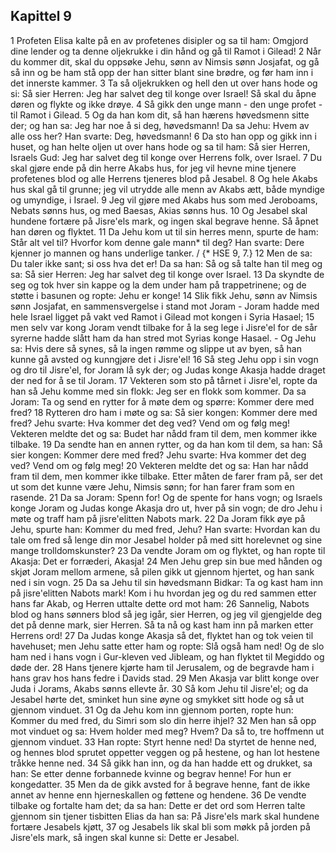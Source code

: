 ## Kapittel 9

1 Profeten Elisa kalte på en av profetenes disipler og sa til ham: Omgjord dine lender og ta denne oljekrukke i din hånd og gå til Ramot i Gilead!
2 Når du kommer dit, skal du oppsøke Jehu, sønn av Nimsis sønn Josjafat, og gå så inn og be ham stå opp der han sitter blant sine brødre, og før ham inn i det innerste kammer.
3 Ta så oljekrukken og hell den ut over hans hode og si: Så sier Herren: Jeg har salvet deg til konge over Israel! Så skal du åpne døren og flykte og ikke drøye.
4 Så gikk den unge mann - den unge profet - til Ramot i Gilead.
5 Og da han kom dit, så han hærens høvedsmenn sitte der; og han sa: Jeg har noe å si deg, høvedsmann! Da sa Jehu: Hvem av alle oss her? Han svarte: Deg, høvedsmann!
6 Da sto han opp og gikk inn i huset, og han helte oljen ut over hans hode og sa til ham: Så sier Herren, Israels Gud: Jeg har salvet deg til konge over Herrens folk, over Israel.
7 Du skal gjøre ende på din herre Akabs hus, for jeg vil hevne mine tjenere profetenes blod og alle Herrens tjeneres blod på Jesabel.
8 Og hele Akabs hus skal gå til grunne; jeg vil utrydde alle menn av Akabs ætt, både myndige og umyndige, i Israel.
9 Jeg vil gjøre med Akabs hus som med Jeroboams, Nebats sønns hus, og med Baesas, Akias sønns hus.
10 Og Jesabel skal hundene fortære på Jisre'els mark, og ingen skal begrave henne. Så åpnet han døren og flyktet.
11 Da Jehu kom ut til sin herres menn, spurte de ham: Står alt vel til? Hvorfor kom denne gale mann* til deg? Han svarte: Dere kjenner jo mannen og hans underlige tanker. / {* HSE 9, 7.}
12 Men de sa: Du taler ikke sant; si oss hva det er! Da sa han: Så og så talte han til meg og sa: Så sier Herren: Jeg har salvet deg til konge over Israel.
13 Da skyndte de seg og tok hver sin kappe og la dem under ham på trappetrinene; og de støtte i basunen og ropte: Jehu er konge!
14 Slik fikk Jehu, sønn av Nimsis sønn Josjafat, en sammensvergelse i stand mot Joram - Joram hadde med hele Israel ligget på vakt ved Ramot i Gilead mot kongen i Syria Hasael;
15 men selv var kong Joram vendt tilbake for å la seg lege i Jisre'el for de sår syrerne hadde slått ham da han stred mot Syrias konge Hasael. - Og Jehu sa: Hvis dere så synes, så la ingen rømme og slippe ut av byen, så han kunne gå avsted og kunngjøre det i Jisre'el!
16 Så steg Jehu opp i sin vogn og dro til Jisre'el, for Joram lå syk der; og Judas konge Akasja hadde draget der ned for å se til Joram.
17 Vekteren som sto på tårnet i Jisre'el, ropte da han så Jehu komme med sin flokk: Jeg ser en flokk som kommer. Da sa Joram: Ta og send en rytter for å møte dem og spørre: Kommer dere med fred?
18 Rytteren dro ham i møte og sa: Så sier kongen: Kommer dere med fred? Jehu svarte: Hva kommer det deg ved? Vend om og følg meg! Vekteren meldte det og sa: Budet har nådd fram til dem, men kommer ikke tilbake.
19 Da sendte han en annen rytter, og da han kom til dem, sa han: Så sier kongen: Kommer dere med fred? Jehu svarte: Hva kommer det deg ved? Vend om og følg meg!
20 Vekteren meldte det og sa: Han har nådd fram til dem, men kommer ikke tilbake. Etter måten de farer fram på, ser det ut som det kunne være Jehu, Nimsis sønn; for han farer fram som en rasende.
21 Da sa Joram: Spenn for! Og de spente for hans vogn; og Israels konge Joram og Judas konge Akasja dro ut, hver på sin vogn; de dro Jehu i møte og traff ham på jisre'elitten Nabots mark.
22 Da Joram fikk øye på Jehu, spurte han: Kommer du med fred, Jehu? Han svarte: Hvordan kan du tale om fred så lenge din mor Jesabel holder på med sitt horelevnet og sine mange trolldomskunster?
23 Da vendte Joram om og flyktet, og han ropte til Akasja: Det er forræderi, Akasja!
24 Men Jehu grep sin bue med hånden og skjøt Joram mellom armene, så pilen gikk ut gjennom hjertet, og han sank ned i sin vogn.
25 Da sa Jehu til sin høvedsmann Bidkar: Ta og kast ham inn på jisre'elitten Nabots mark! Kom i hu hvordan jeg og du red sammen etter hans far Akab, og Herren uttalte dette ord mot ham:
26 Sannelig, Nabots blod og hans sønners blod så jeg igår, sier Herren, og jeg vil gjengjelde deg det på denne mark, sier Herren. Så ta nå og kast ham inn på marken etter Herrens ord!
27 Da Judas konge Akasja så det, flyktet han og tok veien til havehuset; men Jehu satte etter ham og ropte: Slå også ham ned! Og de slo ham ned i hans vogn i Gur-kleven ved Jibleam, og han flyktet til Megiddo og døde der.
28 Hans tjenere kjørte ham til Jerusalem, og de begravde ham i hans grav hos hans fedre i Davids stad.
29 Men Akasja var blitt konge over Juda i Jorams, Akabs sønns ellevte år.
30 Så kom Jehu til Jisre'el; og da Jesabel hørte det, sminket hun sine øyne og smykket sitt hode og så ut gjennom vinduet.
31 Og da Jehu kom inn gjennom porten, ropte hun: Kommer du med fred, du Simri som slo din herre ihjel?
32 Men han så opp mot vinduet og sa: Hvem holder med meg? Hvem? Da så to, tre hoffmenn ut gjennom vinduet.
33 Han ropte: Styrt henne ned! Da styrtet de henne ned, og hennes blod sprutet oppetter veggen og på hestene, og han lot hestene tråkke henne ned.
34 Så gikk han inn, og da han hadde ett og drukket, sa han: Se etter denne forbannede kvinne og begrav henne! For hun er kongedatter.
35 Men da de gikk avsted for å begrave henne, fant de ikke annet av henne enn hjerneskallen og føttene og hendene.
36 De vendte tilbake og fortalte ham det; da sa han: Dette er det ord som Herren talte gjennom sin tjener tisbitten Elias da han sa: På Jisre'els mark skal hundene fortære Jesabels kjøtt,
37 og Jesabels lik skal bli som møkk på jorden på Jisre'els mark, så ingen skal kunne si: Dette er Jesabel.
